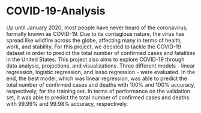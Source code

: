 # COVID-19-Analysis

Up until January 2020, most people have never heard of the coronavirus, formally known as COVID-19. Due to its contagious nature, the virus has spread like wildfire across the globe, affecting many in terms of health, work, and stability. For this project, we decided to tackle the COVID-19 dataset in order to predict the total number of confirmed cases and fatalities in the United States. This project also aims to explore COVID-19 through data analysis, projections, and visualizations. Three different models - linear regression, logistic regression, and lasso regression - were evaluated. In the end, the best model, which was linear regression, was able to predict the total number of confirmed cases and deaths with 100% and 100% accuracy, respectively, for the training set. In terms of performance on the validation set, it was able to predict the total number of confirmed cases and deaths with 99.99% and 99.98% accuracy, respectively. 
